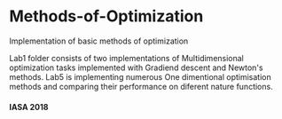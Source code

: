 # Methods-of-Optimization
Implementation of basic methods of optimization

Lab1 folder consists of two implementations of Multidimensional optimization tasks implemented with Gradiend descent and Newton's methods.
Lab5 is implementing numerous One dimentional optimisation methods and comparing their performance on diferent nature functions.

#### IASA 2018
